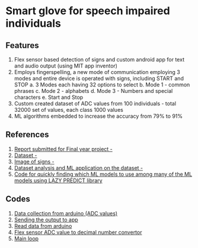 # Smart glove for speech impaired individuals

## Features
1. Flex sensor based detection of signs and custom android app for text and audio output (using MIT app inventor)
2. Employs fingerspelling, a new mode of communication employing 3 modes and entire device is operated with signs, including START and STOP
   a. 3 Modes each having 32 options to select
   b. Mode 1 - common phrases
   c. Mode 2 - alphabets
   d. Mode 3 - Numbers and special characters
   e. Start and Stop
3. Custom created dataset of ADC values from 100 individuals -  total 32000 set of values, each class 1000 values
4. ML algorithms embedded to increase the accuracy from 79% to 91%

## References 
1. [Report submitted for Final year project - ](https://github.com/Dharun235/Smart-glove-for-speech-impaired/blob/main/Final%20Report.pdf)
2. [Dataset - ](https://github.com/Dharun235/Smart-glove-for-speech-impaired/blob/main/final_dataset_file.xlsx)
3. [Image of signs - ](https://github.com/Dharun235/Smart-glove-for-speech-impaired/tree/main/Image%20of%20signs)
4. [Dataset analysis and ML application on the dataset - ](https://github.com/Dharun235/Smart-glove-for-speech-impaired/blob/main/ml_analysis_on_dataset.ipynb)
5. [Code for quickly finding which ML models to use among many of the ML models using LAZY PREDICT library](https://github.com/Dharun235/Smart-glove-for-speech-impaired/blob/main/lazy-predict.py)

## Codes
1. [Data collection from arduino (ADC values)](https://github.com/Dharun235/Smart-glove-for-speech-impaired/blob/main/arduino_logger.ino)
2. [Sending the output to app](https://github.com/Dharun235/Smart-glove-for-speech-impaired/blob/main/arduino_sender.ino)
3. [Read data from arduino](https://github.com/Dharun235/Smart-glove-for-speech-impaired/blob/main/read_from_arduino.py)
4. [Flex sensor ADC value to decimal number convertor](https://github.com/Dharun235/Smart-glove-for-speech-impaired/blob/main/flex_to_num.py)
5. [Main loop](https://github.com/Dharun235/Smart-glove-for-speech-impaired/blob/main/Main%20loop.py)
